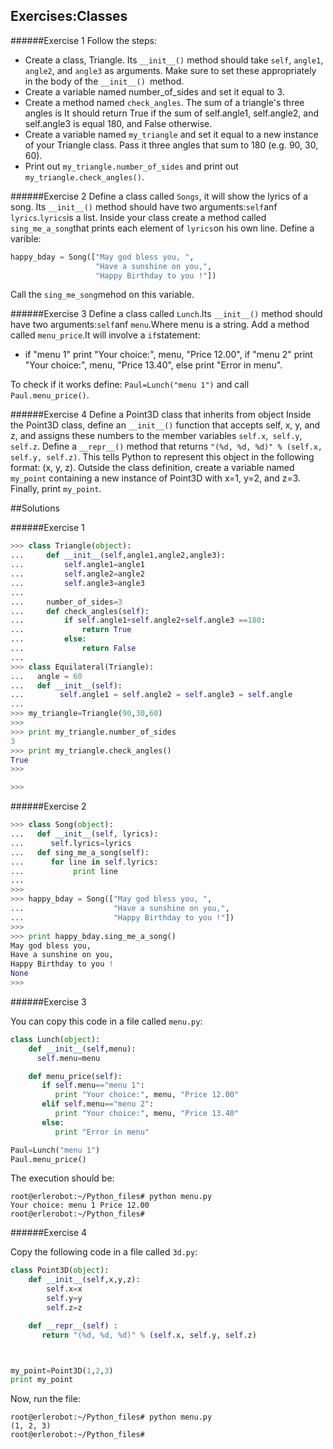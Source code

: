 ## Exercises:Classes


######Exercise 1
Follow the steps:
- Create a class, Triangle. Its `__init__()` method should take `self`, `angle1`, `angle2`, and `angle3` as arguments. Make sure to set these appropriately in the body of the `__init__() `method.
- Create a variable named number_of_sides and set it equal to 3.
- Create a method named `check_angles`. The sum of a triangle's three angles is It should return True if the sum of self.angle1, self.angle2, and self.angle3 is equal 180, and False otherwise.
- Create a variable named `my_triangle` and set it equal to a new instance of your Triangle class. Pass it three angles that sum to 180 (e.g. 90, 30, 60).
- Print out `my_triangle.number_of_sides` and print out `my_triangle.check_angles()`.

######Exercise 2
Define a class called `Songs`, it will show the lyrics of a song.
Its `__init__()` method should have two arguments:`self`anf `lyrics`.`lyrics`is a list.
Inside your class create a method called `sing_me_a_song`that prints each element of `lyrics`on his own line.
Define a varible:
```python
happy_bday = Song(["May god bless you, ",
                   "Have a sunshine on you,",
                   "Happy Birthday to you !"])
```
Call the `sing_me_song`mehod on this variable.


######Exercise 3
Define a class called `Lunch`.Its `__init__()` method should have two arguments:`self`anf `menu`.Where menu is a string.
Add a method called `menu_price`.It will involve a `if`statement:

-  if  "menu 1" print "Your choice:", menu, "Price 12.00", if "menu 2" print "Your choice:", menu, "Price 13.40", else print "Error in menu".

To check if it works define:
`Paul=Lunch("menu 1")` and call `Paul.menu_price()`.

######Exercise 4
Define a Point3D class that inherits from object
Inside the Point3D class, define an `__init__()` function that accepts self, x, y, and z, and assigns these numbers to the member variables `self.x`,` self.y`,` self.z`.
Define a `__repr__()` method that returns `"(%d, %d, %d)" % (self.x, self.y, self.z)`. This tells Python to represent this object in the following format: (x, y, z).
Outside the class definition, create a variable named `my_point` containing a new instance of Point3D with x=1, y=2, and z=3.
Finally, print `my_point`.

##Solutions

######Exercise 1
```python
>>> class Triangle(object):
...     def __init__(self,angle1,angle2,angle3):
...         self.angle1=angle1
...         self.angle2=angle2
...         self.angle3=angle3
...
...     number_of_sides=3
...     def check_angles(self):
...         if self.angle1+self.angle2+self.angle3 ==180:
...             return True
...         else:
...             return False
...
>>> class Equilateral(Triangle):
...   angle = 60
...   def __init__(self):
...        self.angle1 = self.angle2 = self.angle3 = self.angle
...
>>> my_triangle=Triangle(90,30,60)
>>>
>>> print my_triangle.number_of_sides
3
>>> print my_triangle.check_angles()
True
>>>

>>>

```
######Exercise 2
```python
>>> class Song(object):
...   def __init__(self, lyrics):
...      self.lyrics=lyrics
...   def sing_me_a_song(self):
...      for line in self.lyrics:
...           print line
...
>>>
>>> happy_bday = Song(["May god bless you, ",
...                    "Have a sunshine on you,",
...                    "Happy Birthday to you !"])
>>>
>>> print happy_bday.sing_me_a_song()
May god bless you,
Have a sunshine on you,
Happy Birthday to you !
None
>>>
```


######Exercise 3

You can copy this code in a file called `menu.py`:
```python
class Lunch(object):
    def __init__(self,menu):
      self.menu=menu

    def menu_price(self):
       if self.menu=="menu 1":
          print "Your choice:", menu, "Price 12.00"
       elif self.menu=="menu 2":
          print "Your choice:", menu, "Price 13.40"
       else:
          print "Error in menu"

Paul=Lunch("menu 1")
Paul.menu_price()
```
The execution should be:

```
root@erlerobot:~/Python_files# python menu.py
Your choice: menu 1 Price 12.00
root@erlerobot:~/Python_files#
```
######Exercise 4

Copy the following code in a file called `3d.py`:
```python
class Point3D(object):
    def __init__(self,x,y,z):
        self.x=x
        self.y=y
        self.z=z

    def __repr__(self) :
       return "(%d, %d, %d)" % (self.x, self.y, self.z)



my_point=Point3D(1,2,3)
print my_point
```
Now, run the file:
```
root@erlerobot:~/Python_files# python menu.py
(1, 2, 3)
root@erlerobot:~/Python_files#
```
